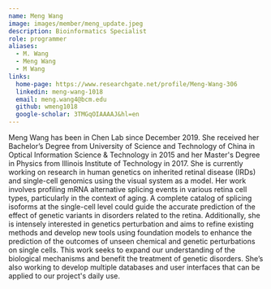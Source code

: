 ```yaml
---
name: Meng Wang
image: images/member/meng_update.jpeg
description: Bioinformatics Specialist
role: programmer
aliases:
  - M. Wang
  - Meng Wang
  - M Wang
links:
  home-page: https://www.researchgate.net/profile/Meng-Wang-306
  linkedin: meng-wang-1018
  email: meng.wang4@bcm.edu
  github: wmeng1018
  google-scholar: 3TMGqOIAAAAJ&hl=en
---
```


Meng Wang has been in Chen Lab since December 2019. She received her Bachelor’s Degree from University of Science and Technology of China in Optical Information Science & Technology in 2015 and her Master's Degree in Physics from Illinois Institute of Technology in 2017. She is currently working on research in human genetics on inherited retinal disease (IRDs) and single-cell genomics using the visual system as a model. Her work involves profiling mRNA alternative splicing events in various retina cell types, particularly in the context of aging. A complete catalog of splicing isoforms at the single-cell level could guide the accurate prediction of the effect of genetic variants in disorders related to the retina. Additionally, she is intensely interested in genetics perturbation and aims to refine existing methods and develop new tools using foundation models to enhance the prediction of the outcomes of unseen chemical and genetic perturbations on single cells. This work seeks to expand our understanding of the biological mechanisms and benefit the treatment of genetic disorders. She’s also working to develop multiple databases and user interfaces that can be applied to our project's daily use.
